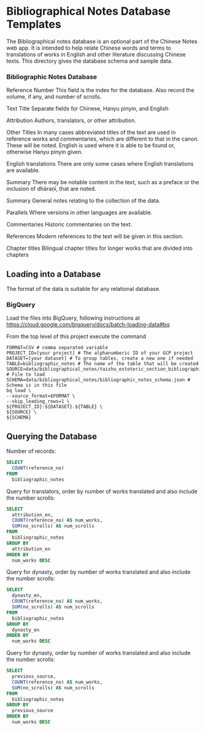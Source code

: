 # Bibliographical Notes Database Templates

The Bibliographical notes database is an optional part of the Chinese Notes
web app. It is intended to help relate Chinese words and terms to
translations of works in English and other literature discussing Chinese
texts. This directory gives the database schema and sample data.

### Bibliographic Notes Database

Reference Number
This field is the index for the database. Also record the volume, if any, and number of scrolls.

Text Title
Separate fields for Chinese, Hanyu pinyin, and English

Attribution
Authors, translators, or other attribution.

Other Titles
In many cases abbreviated titles of the text are used in reference works and commentaries, which are different to that in the canon. These will be noted. English is used where it is able to be found or, otherwise Hanyu pinyin given.

English translations
There are only some cases where English translations are available.

Summary
There may be notable content in the text, such as a preface or the inclusion of dhāraṇī, that are noted.

Summary
General notes relating to the collection of the data.

Parallels
Where versions in other languages are available.

Commentaries
Historic commentaries on the text. 

References
Modern references to the text will be given in this section.

Chapter titles
Bilingual chapter titles for longer works that are divided into chapters

## Loading into a Database

The format of the data is suitable for any relational database.

### BigQuery

Load the files into BigQuery, following instructions at 
https://cloud.google.com/bigquery/docs/batch-loading-data#bq

From the top level of this project execute the command

```shell
FORMAT=CSV # comma separated variable
PROJECT_ID=[your project] # The alphanumberic ID of your GCP project
DATASET=[your dataset] # To group tables, create a new one if needed
TABLE=bibliographic_notes # The name of the table that will be created
SOURCE=data/bibliographical_notes/taisho_estoteric_section_bibliographic_notes.csv # File to load
SCHEMA=data/bibliographical_notes/bibliographic_notes_schema.json # Schema is in this file
bq load \
--source_format=$FORMAT \
--skip_leading_rows=1 \
${PROJECT_ID}:${DATASET}.${TABLE} \
${SOURCE} \
${SCHEMA}
```

## Querying the Database

Number of records:

```sql
SELECT
  COUNT(reference_no)
FROM
  bibliographic_notes
```

Query for translators, order by number of works translated and also include
the number scrolls:

```sql
SELECT
  attribution_en,
  COUNT(reference_no) AS num_works,
  SUM(no_scrolls) AS num_scrolls
FROM
  bibliographic_notes
GROUP BY
  attribution_en
ORDER BY 
  num_works DESC 
```

Query for dynasty, order by number of works translated and also include
the number scrolls:

```sql
SELECT
  dynasty_en,
  COUNT(reference_no) AS num_works,
  SUM(no_scrolls) AS num_scrolls
FROM
  bibliographic_notes
GROUP BY
  dynasty_en
ORDER BY 
  num_works DESC 
```

Query for dynasty, order by number of works translated and also include
the number scrolls:

```sql
SELECT
  previous_source,
  COUNT(reference_no) AS num_works,
  SUM(no_scrolls) AS num_scrolls
FROM
  bibliographic_notes
GROUP BY
  previous_source
ORDER BY 
  num_works DESC 
```
